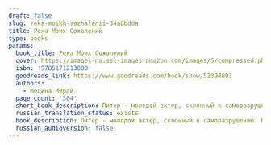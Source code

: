 ```yaml
---
draft: false
slug: reka-moikh-sozhalenii-34a6bdda
title: Река Моих Сожалений
type: books
params:
  book_title: Река Моих Сожалений
  cover: https://images-na.ssl-images-amazon.com/images/S/compressed.photo.goodreads.com/books/1584271264i/52394893.jpg
  isbn: '9785171213800'
  goodreads_link: https://www.goodreads.com/book/show/52394893
  authors:
    - Медина Мирай
  page_count: '304'
  short_book_description: Питер - молодой актер, склонный к саморазрушению. Подвергать себя смертельным соблазнам – смысл его жизни, ведь другого смысла у него нет.
  russian_translation_status: exists
  book_description: Питер - молодой актер, склонный к саморазрушению. Подвергать себя смертельным соблазнам – смысл его жизни, ведь другого смысла у него нет. Однажды Питер встречает Колдера - молодого музыканта и певца, свою полную противоположность. Судьбы двух парней переплетаются, когда им предлагают сняться в одном фильме, которому предрекают ошеломительный успех. Актер, желающий стать певцом, и певец, мечтающий стать актером. Парень, видящий смерть во всем, и парень, видящий жизнь в смерти. Потерянный мальчик и мальчик, потерявший все. Готовы ли они погрузиться в реку своих сожалений?
  russian_audioversion: false
---
```

